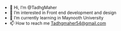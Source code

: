 - 👋 Hi, I’m @TadhgMaher
- 👀 I’m interested in Front end development and design
- 🌱 I’m currently learning in Maynooth University
- 📫 How to reach me Tadhgmaher54@gmail.com


